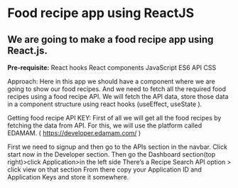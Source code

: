 # Food recipe app using ReactJS
## We are going to make a food recipe app using React.js.

**Pre-requisite:**
React hooks
React components
JavaScript ES6
API 
CSS

Approach: Here in this app we should have a component where we are going to show our food recipes. And we need to fetch all the required food recipes using a food recipe API. We will fetch the API data, store those data in a component structure using react hooks (useEffect, useState ).

Getting food recipe API KEY: First of all we will get all the food recipes by fetching the data from API.  For this, we will use the  platform called EDAMAM.  (  https://developer.edamam.com/ )

First we need to signup and  then go to the APIs section in the navbar.
Click start now in the Developer section.
Then go the Dashboard section(top right)>click Application>in the left side
There’s a Recipe Search API option > click view on that section
From there copy your Application ID and Application Keys and store it somewhere.
